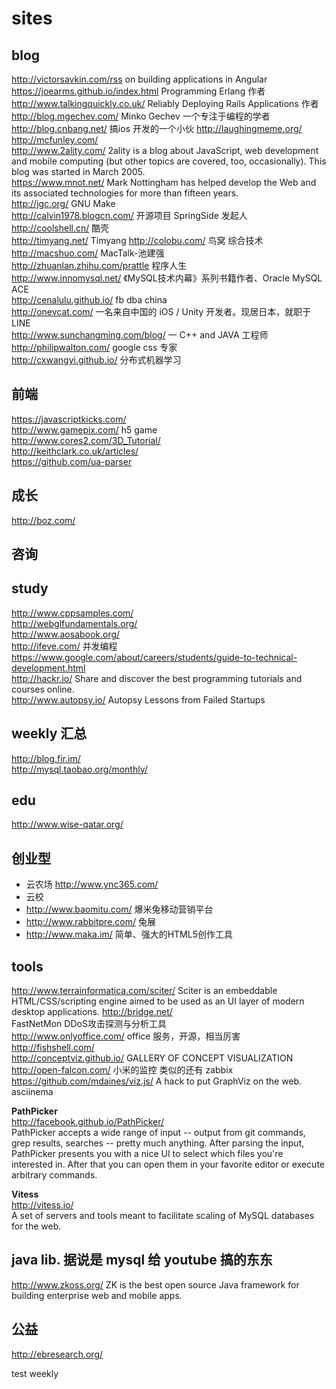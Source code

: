 sites
========  

## blog  

http://victorsavkin.com/rss  on building applications in Angular  
https://joearms.github.io/index.html  Programming Erlang 作者  
http://www.talkingquickly.co.uk/   Reliably Deploying Rails Applications  作者  
http://blog.mgechev.com/   Minko Gechev  一个专注于编程的学者  
http://blog.cnbang.net/  搞ios 开发的一个小伙
http://laughingmeme.org/  
http://mcfunley.com/  
http://www.2ality.com/  2ality is a blog about JavaScript, web development and mobile computing (but other topics are covered, too, occasionally). This blog was started in March 2005.  
https://www.mnot.net/  Mark Nottingham has helped develop the Web and its associated technologies for more than fifteen years.  
http://jgc.org/  GNU Make  
http://calvin1978.blogcn.com/  开源项目 SpringSide 发起人  
http://coolshell.cn/  酷壳  
http://timyang.net/ Timyang 
http://colobu.com/ 鸟窝 综合技术
http://macshuo.com/ MacTalk-池建强  
http://zhuanlan.zhihu.com/prattle 程序人生  
http://www.innomysql.net/  《MySQL技术内幕》系列书籍作者、Oracle MySQL ACE  
http://cenalulu.github.io/  fb dba china  
http://onevcat.com/ 一名来自中国的 iOS / Unity 开发者。现居日本，就职于 LINE  
http://www.sunchangming.com/blog/  一 C++ and JAVA 工程师  
http://philipwalton.com/  google css 专家  
http://cxwangyi.github.io/  分布式机器学习  


## 前端  

https://javascriptkicks.com/  
http://www.gamepix.com/ h5 game  
http://www.cores2.com/3D_Tutorial/  
http://keithclark.co.uk/articles/  
https://github.com/ua-parser  

## 成长  

http://boz.com/  

## 咨询



## study  

http://www.cppsamples.com/  
http://webglfundamentals.org/  
http://www.aosabook.org/  
http://ifeve.com/ 并发编程  
https://www.google.com/about/careers/students/guide-to-technical-development.html  
http://hackr.io/  Share and discover the best programming tutorials and courses online.  
http://www.autopsy.io/  Autopsy Lessons from Failed Startups

## weekly 汇总

http://blog.fir.im/  
http://mysql.taobao.org/monthly/  

## edu  

http://www.wise-qatar.org/

## 创业型  

- 云农场  http://www.ync365.com/
- 云校 
- http://www.baomitu.com/ 爆米兔移动营销平台  
- http://www.rabbitpre.com/ 兔展  
- http://www.maka.im/ 简单、强大的HTML5创作工具  

## tools  

http://www.terrainformatica.com/sciter/  Sciter is an embeddable HTML/CSS/scripting engine aimed to be used as an UI layer of modern desktop applications.
http://bridge.net/  
FastNetMon  DDoS攻击探测与分析工具  
http://www.onlyoffice.com/  office 服务，开源，相当厉害  
http://fishshell.com/  
http://conceptviz.github.io/ GALLERY OF CONCEPT VISUALIZATION  
http://open-falcon.com/  小米的监控 类似的还有 zabbix  
https://github.com/mdaines/viz.js/  A hack to put GraphViz on the web.  
asciinema  

**PathPicker**  
http://facebook.github.io/PathPicker/  
PathPicker accepts a wide range of input -- output from git commands, grep results, searches -- pretty much anything. After parsing the input, PathPicker presents you with a nice UI to select which files you're interested in. After that you can open them in your favorite editor or execute arbitrary commands.  


**Vitess**  
http://vitess.io/  
A set of servers and tools meant to facilitate scaling of MySQL databases for the web.
## java lib. 据说是 mysql 给 youtube 搞的东东

http://www.zkoss.org/  ZK is the best open source Java framework for building enterprise web and mobile apps.  

## 公益  
http://ebresearch.org/  

test weekly
